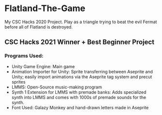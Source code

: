 # Flatland-The-Game
My CSC Hacks 2020 Project. Play as a triangle trying to beat the evil Fermat before all of Flatland is destroyed. 

## CSC Hacks 2021 Winner + Best Beginner Project

### Programs Used:
- Unity Game Engine: Main game
- Animation Importer for Unity: Sprite transferring between Aseprite and Unity; easily import animations via the Aseprite tag system and precut sprites
- LMMS: Open-Source music-making program
- Synth 1 Extension for LMMS with premade banks: Adds specialized synth into LMMS and comes with 1000s of premade sounds for the synth.
- Font Used: Galazy Monkey and hand-drawn letters made in Aseprite
